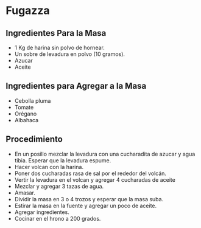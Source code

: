 # Fugazza

## Ingredientes Para la Masa
  * 1 Kg de harina sin polvo de hornear.
  * Un sobre de levadura en polvo (10 gramos).
  * Azucar
  * Aceite

## Ingredientes para Agregar a la Masa
  * Cebolla pluma
  * Tomate
  * Orégano
  * Albahaca

## Procedimiento
  * En un posillo mezclar la levadura con una cucharadita de azucar y agua tibia.
    Esperar que la levadura espume.
  * Hacer volcan con la harina.
  * Poner dos cucharadas rasa de sal por el rededor del volcán.
  * Vertir la levadura en el volcan y agregar 4 cucharadas de aceite
  * Mezclar y agregar 3 tazas de agua.
  * Amasar.
  * Dividir la masa en 3 o 4 trozos y esperar que la masa suba.
  * Estirar la masa en la fuente y agregar un poco de aceite.
  * Agregar ingredientes.
  * Cocinar en el hrono a 200 grados.
